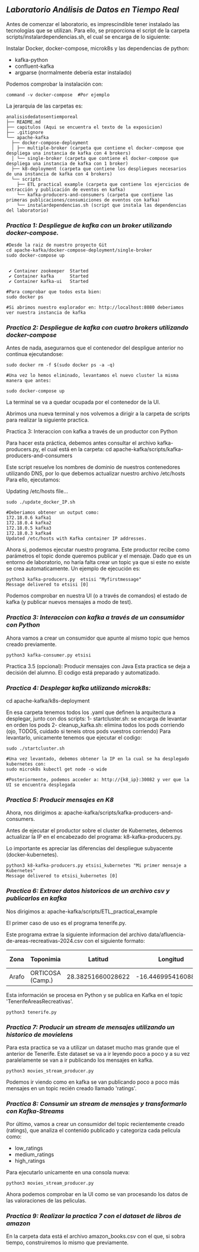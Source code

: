 ## ***Laboratorio Análisis de Datos en Tiempo Real***


Antes de comenzar el laboratorio, es imprescindible tener instalado las tecnologías que se utilizan.
Para ello, se proporciona el script de la carpeta scripts/instalardependencias.sh, el cual se encarga de lo siguiente:

Instalar Docker, docker-compose, microk8s y las dependencias de python:
- kafka-python
- confluent-kafka
- argparse (normalmente debería estar instalado)
    
Podemos comprobar la instalación con:
```
command -v docker-compose  #Por ejemplo
```

La jerarquia de las carpetas es:
```
analisisdedatosentiemporeal
├── README.md
├── capitulos (Aqui se encuentra el texto de la exposicion)
├── .gitignore
└── apache-kafka 
  ├── docker-compose-deployment
  │ ├── multiple-broker (carpeta que contiene el docker-compose que despliega una instancia de kafka con 4 brokers)
  │ └── single-broker (carpeta que contiene el docker-compose que despliega una instancia de kafka con 1 broker)
  ├── k8-deployment (carpeta que contiene los despliegues necesarios de una instancia de kafka con 4 brokers)
  └── scripts
    ├── ETL practical example (carpeta que contiene los ejercicios de extracción y publicación de eventos en kafka)
    └── kafka-producers-and-consumers (carpeta que contiene las primeras publicaciones/consumiciones de eventos con kafka)
    └── instalardependencias.sh (script que instala las dependencias del laboratorio)

```
### ***Practica 1: Despliegue de kafka con un broker utilizando docker-compose.*** ###

```````
#Desde la raiz de nuestro proyecto Git
cd apache-kafka/docker-compose-deployment/single-broker
sudo docker-compose up 


 ✔ Container zookeeper  Started                                                                                                                                                                                       
 ✔ Container kafka      Started                                                                                                                                                                                        
 ✔ Container kafka-ui   Started                                                                                                                                                

#Para comprobar que todos esta bien:
sudo docker ps

#Si abrimos nuestro explorador en: http://localhost:8080 deberiamos ver nuestra instancia de kafka
```````

### ***Practica 2: Despliegue de kafka con cuatro brokers utilizando docker-compose*** ###

Antes de nada, asegurarnos que el contenedor del despligue anterior no continua ejecutandose:
```````
sudo docker rm -f $(sudo docker ps -a -q)

#Una vez lo hemos eliminado, levantamos el nuevo cluster la misma manera que antes:

sudo docker-compose up
```````
La terminal se va a quedar ocupada por el contenedor de la UI.

Abrimos una nueva terminal y nos volvemos a dirigir a la carpeta de scripts para realizar la siguiente practica.

Practica 3: Interaccion con kafka a través de un productor con Python

Para hacer esta práctica, debemos antes consultar el archivo kafka-producers.py, el cual está en la carpeta: 
cd apache-kafka/scripts/kafka-producers-and-consumers

Este script resuelve los nombres de dominio de nuestros contenedores utilizando DNS, por lo que debemos actualizar nuestro archivo /etc/hosts
Para ello, ejecutamos:

Updating /etc/hosts file...
```````
sudo ./update_docker_IP.sh

#Deberiamos obtener un output como:
172.18.0.6 kafka1
172.18.0.4 kafka2
172.18.0.5 kafka3
172.18.0.3 kafka4
Updated /etc/hosts with Kafka container IP addresses.
```````

Ahora si, podemos ejecutar nuestro programa.
Este productor recibe como parámetros el topic donde queremos publicar y el mensaje. Dado que es un entorno de laboratorio, no haría falta crear un topic ya que si este no existe se crea automaticamente. Un ejemplo de ejecución es:

```````
python3 kafka-producers.py  etsisi "Myfirstmessage"
Message delivered to etsisi [0]
```````
Podemos comprobar en nuestra UI (o a través de comandos) el estado de kafka (y publicar nuevos mensajes a modo de test).


### ***Practica 3: Interaccion con kafka a través de un consumidor con Python*** ###

Ahora vamos a crear un consumidor que apunte al mismo topic que hemos creado previamente.
```````
python3 kafka-consumer.py etsisi
```````

Practica 3.5 (opcional): Producir mensajes con Java
Esta practica se deja a decisión del alumno. El codigo está preparado y automatizado.

### ***Practica 4: Desplegar kafka utilizando microk8s:*** ###

cd apache-kafka/k8s-deployment

En esa carpeta tenemos todos los .yaml que definen la arquitectura a desplegar, junto con dos scripts:
    1- startcluster.sh: se encarga de levantar en orden los pods
    2- cleanup_kafka.sh: elimina todos los pods corriendo (ojo, TODOS, cuidado si teneis otros pods vuestros corriendo)
Para levantarlo, unicamente tenemos que ejecutar el codigo:
```
sudo ./startcluster.sh

#Una vez levantado, debemos obtener la IP en la cual se ha desplegado kubernetes con:
sudo microk8s kubectl get node -o wide

#Posteriormente, podemos acceder a: http://{k8_ip}:30082 y ver que la UI se encuentra desplegada
```

### ***Practica 5: Producir mensajes en K8*** ###

Ahora, nos dirigimos a: apache-kafka/scripts/kafka-producers-and-consumers.

Antes de ejecutar el productor sobre el cluster de Kubernetes, debemos actualizar la IP en el encabezado del programa: k8-kafka-producers.py.

Lo importante es apreciar las diferencias del despliegue subyacente (docker-kubernetes).

```
python3 k8-kafka-producers.py etsisi_kubernetes "Mi primer mensaje a Kubernetes"
Message delivered to etsisi_kubernetes [0]
```

### ***Practica 6: Extraer datos historicos de un archivo csv y publicarlos en kafka*** ###

Nos dirigimos a: apache-kafka/scripts/ETL_practical_example

El primer caso de uso es el programa tenerife.py.

Este programa extrae la siguiente informacion del archivo data/afluencia-de-areas-recreativas-2024.csv con el siguiente formato:

| Zona   | Toponimia             | Latitud          | Longitud           | Tipo de Actividad         | Fecha de Inicio       | Fecha de Fin         | Cantidad | Unidad   |
|--------|-----------------------|------------------|--------------------|--------------------------|-----------------------|----------------------|----------|----------|
| Arafo  | ORTICOSA (Camp.)      | 28.38251660028622| -16.446995416088964| Campamento, Aula, Centro | 2024-01-20T11:00:00   | 2024-01-21T16:00:00  | 20       | PERSONA  |


Esta información se procesa en Python y se publica en Kafka en el topic 'TenerifeAreasRecreativas'.
```
python3 tenerife.py
```

### ***Practica 7: Producir un stream de mensajes utilizando un historico de movielens*** ###

Para esta practica se va a utilizar un dataset mucho mas grande que el anterior de Tenerife. Este dataset se va a ir leyendo poco a poco y a su vez paralelamente se van a ir publicando los mensajes en kafka.
```
python3 movies_stream_producer.py
```
Podemos ir viendo como en kafka se van publicando poco a poco más mensajes en un topic recién creado llamado 'ratings'.

### ***Practica 8: Consumir un stream de mensajes y transformarlo con Kafka-Streams*** ###

Por último, vamos a crear un consumidor del topic recientemente creado (ratings), que analiza el contenido publicado y categoriza cada pelicula como:
- low_ratings
- medium_ratings
- high_ratings

Para ejecutarlo unicamente en una consola nueva:
```
python3 movies_stream_producer.py
```

Ahora podemos comprobar en la UI como se van procesando los datos de las valoraciones de las peliculas.

### ***Practica 9: Realizar la practica 7 con el dataset de libros de amazon*** ###

En la carpeta data está el archivo amazon_books.csv con el que, si sobra tiempo, construiremos lo mismo que previamente.


